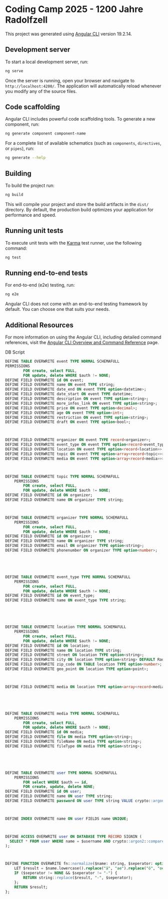 # Coding Camp 2025 - 1200 Jahre Radolfzell

This project was generated using [Angular CLI](https://github.com/angular/angular-cli) version 19.2.14.

## Development server

To start a local development server, run:

```bash
ng serve
```

Once the server is running, open your browser and navigate to `http://localhost:4200/`. The application will automatically reload whenever you modify any of the source files.

## Code scaffolding

Angular CLI includes powerful code scaffolding tools. To generate a new component, run:

```bash
ng generate component component-name
```

For a complete list of available schematics (such as `components`, `directives`, or `pipes`), run:

```bash
ng generate --help
```

## Building

To build the project run:

```bash
ng build
```

This will compile your project and store the build artifacts in the `dist/` directory. By default, the production build optimizes your application for performance and speed.

## Running unit tests

To execute unit tests with the [Karma](https://karma-runner.github.io) test runner, use the following command:

```bash
ng test
```

## Running end-to-end tests

For end-to-end (e2e) testing, run:

```bash
ng e2e
```

Angular CLI does not come with an end-to-end testing framework by default. You can choose one that suits your needs.

## Additional Resources

For more information on using the Angular CLI, including detailed command references, visit the [Angular CLI Overview and Command Reference](https://angular.dev/tools/cli) page.

DB Script

```sql
DEFINE TABLE OVERWRITE event TYPE NORMAL SCHEMAFULL
PERMISSIONS
        FOR create, select FULL,
        FOR update, delete WHERE $auth != NONE;
DEFINE FIELD OVERWRITE id ON event;
DEFINE FIELD OVERWRITE name ON event TYPE string;
DEFINE FIELD OVERWRITE date_end ON event TYPE option<datetime>;
DEFINE FIELD OVERWRITE date_start ON event TYPE datetime;
DEFINE FIELD OVERWRITE description ON event TYPE option<string>;
DEFINE FIELD OVERWRITE more_infos_link ON event TYPE option<string>;
DEFINE FIELD OVERWRITE price ON event TYPE option<decimal>;
DEFINE FIELD OVERWRITE age ON event TYPE option<int>;
DEFINE FIELD OVERWRITE restriction ON event TYPE option<string>;
DEFINE FIELD OVERWRITE draft ON event TYPE option<bool>;



DEFINE FIELD OVERWRITE organizer ON event TYPE record<organizer>;
DEFINE FIELD OVERWRITE event_type ON event TYPE option<record<event_type>>;
DEFINE FIELD OVERWRITE location ON event TYPE option<record<location>>;
DEFINE FIELD OVERWRITE topic ON event TYPE option<array<record<topic>>>;
DEFINE FIELD OVERWRITE media ON event TYPE option<array<record<media>>>;



DEFINE TABLE OVERWRITE topic TYPE NORMAL SCHEMAFULL
    PERMISSIONS
        FOR create, select FULL,
        FOR update, delete WHERE $auth != NONE;
DEFINE FIELD OVERWRITE id ON organizer;
DEFINE FIELD OVERWRITE name ON organizer TYPE string;



DEFINE TABLE OVERWRITE organizer TYPE NORMAL SCHEMAFULL
    PERMISSIONS
        FOR create, select FULL,
        FOR update, delete WHERE $auth != NONE;
DEFINE FIELD OVERWRITE id ON organizer;
DEFINE FIELD OVERWRITE name ON organizer TYPE string;
DEFINE FIELD OVERWRITE email ON organizer TYPE option<string>;
DEFINE FIELD OVERWRITE phonenumber ON organizer TYPE option<number>;





DEFINE TABLE OVERWRITE event_type TYPE NORMAL SCHEMAFULL
    PERMISSIONS
        FOR create, select FULL,
        FOR update, delete WHERE $auth != NONE;
DEFINE FIELD OVERWRITE id ON event_type;
DEFINE FIELD OVERWRITE name ON event_type TYPE string;





DEFINE TABLE OVERWRITE location TYPE NORMAL SCHEMAFULL
    PERMISSIONS
        FOR create, select FULL,
        FOR update, delete WHERE $auth != NONE;
DEFINE FIELD OVERWRITE id ON location;
DEFINE FIELD OVERWRITE name ON location TYPE string;
DEFINE FIELD OVERWRITE street ON location TYPE option<string>;
DEFINE FIELD OVERWRITE city ON location TYPE option<string> DEFAULT Radolfzell;
DEFINE FIELD OVERWRITE zip_code ON TABLE location TYPE option<number>;
DEFINE FIELD OVERWRITE geo_point ON location TYPE option<point>;



DEFINE FIELD OVERWRITE media ON location TYPE option<array<record<media>>>;





DEFINE TABLE OVERWRITE media TYPE NORMAL SCHEMAFULL
    PERMISSIONS
        FOR create, select FULL,
        FOR update, delete WHERE $auth != NONE;
DEFINE FIELD OVERWRITE id ON media;
DEFINE FIELD OVERWRITE file ON media TYPE option<string>;
DEFINE FIELD OVERWRITE fileName ON media TYPE option<string>;
DEFINE FIELD OVERWRITE fileType ON media TYPE option<string>;





DEFINE TABLE OVERWRITE user TYPE NORMAL SCHEMAFULL
    PERMISSIONS
        FOR select WHERE $auth == id,
        FOR create, update, delete NONE;
DEFINE FIELD OVERWRITE id ON user;
DEFINE FIELD OVERWRITE name ON user TYPE string;
DEFINE FIELD OVERWRITE password ON user TYPE string VALUE crypto::argon2::generate($value);



DEFINE INDEX OVERWRITE name ON user FIELDS name UNIQUE;



DEFINE ACCESS OVERWRITE user ON DATABASE TYPE RECORD SIGNIN (
  SELECT * FROM user WHERE name = $username AND crypto::argon2::compare(password, $password)
);



DEFINE FUNCTION OVERWRITE fn::normalize($name: string, $seperator: option<string>) {
    LET $result = $name.lowercase().replace("ä", "ae").replace("ö", "oe").replace("ü", "ue").slug();
    IF ($seperator != NONE && $seperator != "-") {
        RETURN string::replace($result, "-", $seperator);
    };
    RETURN $result;
};
```
